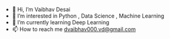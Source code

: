 - 👋 Hi, I’m Vaibhav Desai
- 👀 I’m interested in Python , Data Science , Machine Learning
- 🌱 I’m currently learning Deep Learning
- 📫 How to reach me dvaibhav000.vd@gmail.com

<!---
DVaibhav007/DVaibhav007 is a ✨ special ✨ repository because its `README.md` (this file) appears on your GitHub profile.
You can click the Preview link to take a look at your changes.
--->
